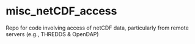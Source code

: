 # misc_netCDF_access
Repo for code involving access of netCDF data, particularly from remote servers (e.g., THREDDS &amp; OpenDAP)
